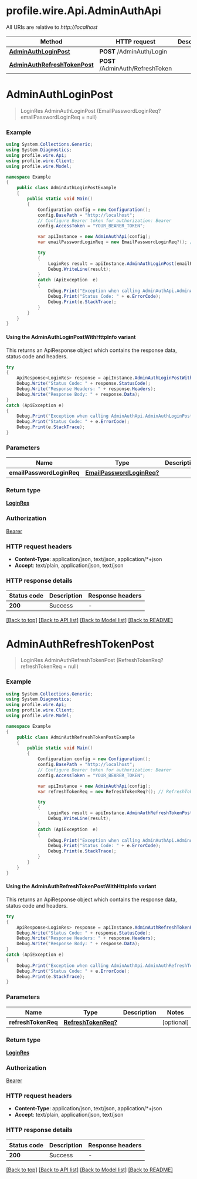 # profile.wire.Api.AdminAuthApi

All URIs are relative to *http://localhost*

| Method | HTTP request | Description |
|--------|--------------|-------------|
| [**AdminAuthLoginPost**](AdminAuthApi.md#adminauthloginpost) | **POST** /AdminAuth/Login |  |
| [**AdminAuthRefreshTokenPost**](AdminAuthApi.md#adminauthrefreshtokenpost) | **POST** /AdminAuth/RefreshToken |  |

<a name="adminauthloginpost"></a>
# **AdminAuthLoginPost**
> LoginRes AdminAuthLoginPost (EmailPasswordLoginReq? emailPasswordLoginReq = null)



### Example
```csharp
using System.Collections.Generic;
using System.Diagnostics;
using profile.wire.Api;
using profile.wire.Client;
using profile.wire.Model;

namespace Example
{
    public class AdminAuthLoginPostExample
    {
        public static void Main()
        {
            Configuration config = new Configuration();
            config.BasePath = "http://localhost";
            // Configure Bearer token for authorization: Bearer
            config.AccessToken = "YOUR_BEARER_TOKEN";

            var apiInstance = new AdminAuthApi(config);
            var emailPasswordLoginReq = new EmailPasswordLoginReq?(); // EmailPasswordLoginReq? |  (optional) 

            try
            {
                LoginRes result = apiInstance.AdminAuthLoginPost(emailPasswordLoginReq);
                Debug.WriteLine(result);
            }
            catch (ApiException  e)
            {
                Debug.Print("Exception when calling AdminAuthApi.AdminAuthLoginPost: " + e.Message);
                Debug.Print("Status Code: " + e.ErrorCode);
                Debug.Print(e.StackTrace);
            }
        }
    }
}
```

#### Using the AdminAuthLoginPostWithHttpInfo variant
This returns an ApiResponse object which contains the response data, status code and headers.

```csharp
try
{
    ApiResponse<LoginRes> response = apiInstance.AdminAuthLoginPostWithHttpInfo(emailPasswordLoginReq);
    Debug.Write("Status Code: " + response.StatusCode);
    Debug.Write("Response Headers: " + response.Headers);
    Debug.Write("Response Body: " + response.Data);
}
catch (ApiException e)
{
    Debug.Print("Exception when calling AdminAuthApi.AdminAuthLoginPostWithHttpInfo: " + e.Message);
    Debug.Print("Status Code: " + e.ErrorCode);
    Debug.Print(e.StackTrace);
}
```

### Parameters

| Name | Type | Description | Notes |
|------|------|-------------|-------|
| **emailPasswordLoginReq** | [**EmailPasswordLoginReq?**](EmailPasswordLoginReq?.md) |  | [optional]  |

### Return type

[**LoginRes**](LoginRes.md)

### Authorization

[Bearer](../README.md#Bearer)

### HTTP request headers

 - **Content-Type**: application/json, text/json, application/*+json
 - **Accept**: text/plain, application/json, text/json


### HTTP response details
| Status code | Description | Response headers |
|-------------|-------------|------------------|
| **200** | Success |  -  |

[[Back to top]](#) [[Back to API list]](../README.md#documentation-for-api-endpoints) [[Back to Model list]](../README.md#documentation-for-models) [[Back to README]](../README.md)

<a name="adminauthrefreshtokenpost"></a>
# **AdminAuthRefreshTokenPost**
> LoginRes AdminAuthRefreshTokenPost (RefreshTokenReq? refreshTokenReq = null)



### Example
```csharp
using System.Collections.Generic;
using System.Diagnostics;
using profile.wire.Api;
using profile.wire.Client;
using profile.wire.Model;

namespace Example
{
    public class AdminAuthRefreshTokenPostExample
    {
        public static void Main()
        {
            Configuration config = new Configuration();
            config.BasePath = "http://localhost";
            // Configure Bearer token for authorization: Bearer
            config.AccessToken = "YOUR_BEARER_TOKEN";

            var apiInstance = new AdminAuthApi(config);
            var refreshTokenReq = new RefreshTokenReq?(); // RefreshTokenReq? |  (optional) 

            try
            {
                LoginRes result = apiInstance.AdminAuthRefreshTokenPost(refreshTokenReq);
                Debug.WriteLine(result);
            }
            catch (ApiException  e)
            {
                Debug.Print("Exception when calling AdminAuthApi.AdminAuthRefreshTokenPost: " + e.Message);
                Debug.Print("Status Code: " + e.ErrorCode);
                Debug.Print(e.StackTrace);
            }
        }
    }
}
```

#### Using the AdminAuthRefreshTokenPostWithHttpInfo variant
This returns an ApiResponse object which contains the response data, status code and headers.

```csharp
try
{
    ApiResponse<LoginRes> response = apiInstance.AdminAuthRefreshTokenPostWithHttpInfo(refreshTokenReq);
    Debug.Write("Status Code: " + response.StatusCode);
    Debug.Write("Response Headers: " + response.Headers);
    Debug.Write("Response Body: " + response.Data);
}
catch (ApiException e)
{
    Debug.Print("Exception when calling AdminAuthApi.AdminAuthRefreshTokenPostWithHttpInfo: " + e.Message);
    Debug.Print("Status Code: " + e.ErrorCode);
    Debug.Print(e.StackTrace);
}
```

### Parameters

| Name | Type | Description | Notes |
|------|------|-------------|-------|
| **refreshTokenReq** | [**RefreshTokenReq?**](RefreshTokenReq?.md) |  | [optional]  |

### Return type

[**LoginRes**](LoginRes.md)

### Authorization

[Bearer](../README.md#Bearer)

### HTTP request headers

 - **Content-Type**: application/json, text/json, application/*+json
 - **Accept**: text/plain, application/json, text/json


### HTTP response details
| Status code | Description | Response headers |
|-------------|-------------|------------------|
| **200** | Success |  -  |

[[Back to top]](#) [[Back to API list]](../README.md#documentation-for-api-endpoints) [[Back to Model list]](../README.md#documentation-for-models) [[Back to README]](../README.md)

